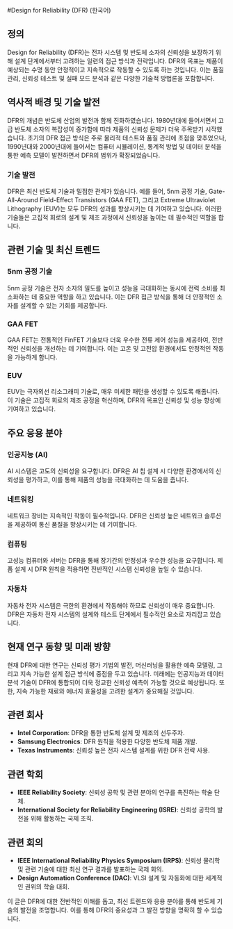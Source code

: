 #Design for Reliability (DFR) (한국어)

## 정의
Design for Reliability (DFR)는 전자 시스템 및 반도체 소자의 신뢰성을 보장하기 위해 설계 단계에서부터 고려하는 일련의 접근 방식과 전략입니다. DFR의 목표는 제품이 예상되는 수명 동안 안정적이고 지속적으로 작동할 수 있도록 하는 것입니다. 이는 품질 관리, 신뢰성 테스트 및 실패 모드 분석과 같은 다양한 기술적 방법론을 포함합니다.

## 역사적 배경 및 기술 발전
DFR의 개념은 반도체 산업의 발전과 함께 진화하였습니다. 1980년대에 들어서면서 고급 반도체 소자의 복잡성이 증가함에 따라 제품의 신뢰성 문제가 더욱 주목받기 시작했습니다. 초기의 DFR 접근 방식은 주로 물리적 테스트와 품질 관리에 초점을 맞추었으나, 1990년대와 2000년대에 들어서는 컴퓨터 시뮬레이션, 통계적 방법 및 데이터 분석을 통한 예측 모델이 발전하면서 DFR의 범위가 확장되었습니다.

### 기술 발전
DFR은 최신 반도체 기술과 밀접한 관계가 있습니다. 예를 들어, 5nm 공정 기술, Gate-All-Around Field-Effect Transistors (GAA FET), 그리고 Extreme Ultraviolet Lithography (EUV)는 모두 DFR의 성과를 향상시키는 데 기여하고 있습니다. 이러한 기술들은 고집적 회로의 설계 및 제조 과정에서 신뢰성을 높이는 데 필수적인 역할을 합니다.

## 관련 기술 및 최신 트렌드
### 5nm 공정 기술
5nm 공정 기술은 전자 소자의 밀도를 높이고 성능을 극대화하는 동시에 전력 소비를 최소화하는 데 중요한 역할을 하고 있습니다. 이는 DFR 접근 방식을 통해 더 안정적인 소자를 설계할 수 있는 기회를 제공합니다.

### GAA FET
GAA FET는 전통적인 FinFET 기술보다 더욱 우수한 전류 제어 성능을 제공하여, 전반적인 신뢰성을 개선하는 데 기여합니다. 이는 고온 및 고전압 환경에서도 안정적인 작동을 가능하게 합니다.

### EUV
EUV는 극자외선 리소그래피 기술로, 매우 미세한 패턴을 생성할 수 있도록 해줍니다. 이 기술은 고집적 회로의 제조 공정을 혁신하며, DFR의 목표인 신뢰성 및 성능 향상에 기여하고 있습니다.

## 주요 응용 분야
### 인공지능 (AI)
AI 시스템은 고도의 신뢰성을 요구합니다. DFR은 AI 칩 설계 시 다양한 환경에서의 신뢰성을 평가하고, 이를 통해 제품의 성능을 극대화하는 데 도움을 줍니다.

### 네트워킹
네트워크 장비는 지속적인 작동이 필수적입니다. DFR은 신뢰성 높은 네트워크 솔루션을 제공하여 통신 품질을 향상시키는 데 기여합니다.

### 컴퓨팅
고성능 컴퓨터와 서버는 DFR을 통해 장기간의 안정성과 우수한 성능을 요구합니다. 제품 설계 시 DFR 원칙을 적용하면 전반적인 시스템 신뢰성을 높일 수 있습니다.

### 자동차
자동차 전자 시스템은 극한의 환경에서 작동해야 하므로 신뢰성이 매우 중요합니다. DFR은 자동차 전자 시스템의 설계와 테스트 단계에서 필수적인 요소로 자리잡고 있습니다.

## 현재 연구 동향 및 미래 방향
현재 DFR에 대한 연구는 신뢰성 평가 기법의 발전, 머신러닝을 활용한 예측 모델링, 그리고 지속 가능한 설계 접근 방식에 중점을 두고 있습니다. 미래에는 인공지능과 데이터 분석 기술이 DFR에 통합되어 더욱 정교한 신뢰성 예측이 가능할 것으로 예상됩니다. 또한, 지속 가능한 재료와 에너지 효율성을 고려한 설계가 중요해질 것입니다.

## 관련 회사
- **Intel Corporation**: DFR을 통한 반도체 설계 및 제조의 선두주자.
- **Samsung Electronics**: DFR 원칙을 적용한 다양한 반도체 제품 개발.
- **Texas Instruments**: 신뢰성 높은 전자 시스템 설계를 위한 DFR 전략 사용.

## 관련 학회
- **IEEE Reliability Society**: 신뢰성 공학 및 관련 분야의 연구를 촉진하는 학술 단체.
- **International Society for Reliability Engineering (ISRE)**: 신뢰성 공학의 발전을 위해 활동하는 국제 조직. 

## 관련 회의
- **IEEE International Reliability Physics Symposium (IRPS)**: 신뢰성 물리학 및 관련 기술에 대한 최신 연구 결과를 발표하는 국제 회의.
- **Design Automation Conference (DAC)**: VLSI 설계 및 자동화에 대한 세계적인 권위의 학술 대회. 

이 글은 DFR에 대한 전반적인 이해를 돕고, 최신 트렌드와 응용 분야를 통해 반도체 기술의 발전을 조명합니다. 이를 통해 DFR의 중요성과 그 발전 방향을 명확히 할 수 있습니다.